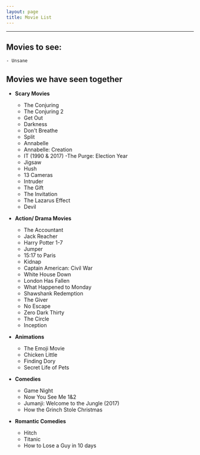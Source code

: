 ```yaml
---
layout: page
title: Movie List
---
```

-------------
## Movies to see:
	- Unsane

## Movies we have seen together
- **Scary Movies**
	- The Conjuring
	- The Conjuring 2
	- Get Out
	- Darkness
	- Don't Breathe
	- Split
	- Annabelle
	- Annabelle: Creation
	- IT (1990 & 2017)
	-The Purge: Election Year
	- Jigsaw
	- Hush
	- 13 Cameras
	- Intruder
	- The Gift
	- The Invitation
	- The Lazarus Effect
	- Devil

- **Action/ Drama Movies**
	- The Accountant
	- Jack Reacher
	- Harry Potter 1-7
	- Jumper
	- 15:17 to Paris
	- Kidnap
	- Captain American: Civil War
	- White House Down
	- London Has Fallen
	- What Happened to Monday
	- Shawshank Redemption
	- The Giver
	- No Escape
	- Zero Dark Thirty
	- The Circle
	- Inception

- **Animations**	
	- The Emoji Movie
	- Chicken Little
	- Finding Dory
	- Secret Life of Pets

- **Comedies**
	- Game Night
	- Now You See Me 1&2
	- Jumanji: Welcome to the Jungle (2017)
	- How the Grinch Stole Christmas

- **Romantic Comedies**
	- Hitch
	- Titanic 
	- How to Lose a Guy in 10 days
<br/>